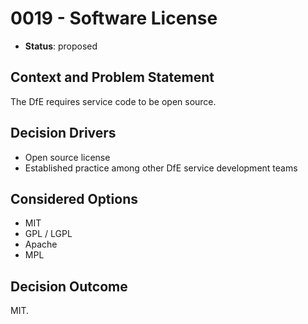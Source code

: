 # 0019 - Software License

* **Status**: proposed

## Context and Problem Statement

The DfE requires service code to be open source.

## Decision Drivers

* Open source license
* Established practice among other DfE service development teams

## Considered Options

* MIT
* GPL / LGPL
* Apache
* MPL

## Decision Outcome

MIT.
